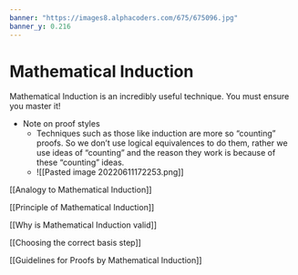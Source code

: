 ```yaml
---
banner: "https://images8.alphacoders.com/675/675096.jpg"
banner_y: 0.216
---
```


# Mathematical Induction

Mathematical Induction is an incredibly useful technique. You must ensure you master it!

- Note on proof styles
	- Techniques such as those like induction are more so “counting” proofs. So we don’t use logical equivalences to do them, rather we use ideas of “counting” and the reason they work is because of these “counting” ideas. 
	- ![[Pasted image 20220611172253.png]]

[[Analogy to Mathematical Induction]]

[[Principle of Mathematical Induction]]

[[Why is Mathematical Induction valid]]

[[Choosing the correct basis step]]

[[Guidelines for Proofs by Mathematical Induction]]
